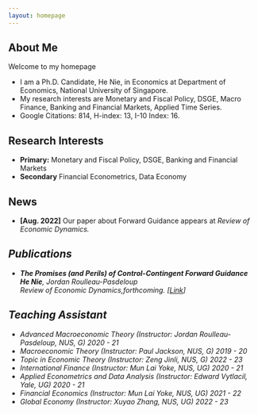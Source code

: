 ```yaml
---
layout: homepage
---
```


## About Me

Welcome to my homepage
- I am a Ph.D. Candidate, He Nie, in Economics at Department of Economics, National University of Singapore.
- My research interests are Monetary and Fiscal Policy, DSGE, Macro Finance, Banking and Financial Markets, Applied Time Series.
- Google Citations: 814, H-index: 13, I-10 Index: 16.

## Research Interests

- **Primary:** Monetary and Fiscal Policy, DSGE, Banking and Financial Markets
- **Secondary** Financial Econometrics, Data Economy


## News

- **[Aug. 2022]** Our paper about Forward Guidance appears at <i>Review of Economic Dynamics<i>.


## Publications

- **The Promises (and Perils) of Control-Contingent Forward Guidance**
  <br>
  **He Nie**, Jordan Roulleau-Pasdeloup
  <br>
  <i>
  Review of Economic Dynamics,forthcoming.
  <i>
  [[Link](https://doi.org/10.1016/j.red.2022.07.002)] 
    

## Teaching Assistant 
- Advanced Macroeconomic Theory (Instructor: Jordan Roulleau-Pasdeloup, NUS, G) 2020 - 21
- Macroeconomic Theory (Instructor: Paul Jackson, NUS, G) 2019 - 20
- Topic in Economic Theory (Instructor: Zeng Jinli, NUS, G) 2022 - 23
- International Finance (Instructor: Mun Lai Yoke, NUS, UG) 2020 - 21
- Applied Econometrics and Data Analysis (Instructor: Edward Vytlacil, Yale, UG) 2020 - 21
- Financial Economics (Instructor: Mun Lai Yoke, NUS, UG) 2021 - 22
- Global Economy (Instructor: Xuyao Zhang, NUS, UG) 2022 - 23
